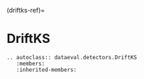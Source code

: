 (driftks-ref)=
# DriftKS

```{eval-rst}
.. autoclass:: dataeval.detectors.DriftKS
   :members:
   :inherited-members:
```
